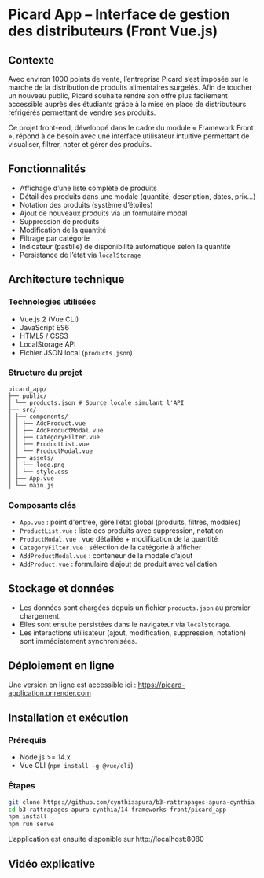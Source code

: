 # Picard App – Interface de gestion des distributeurs (Front Vue.js)

## Contexte

Avec environ 1000 points de vente, l’entreprise Picard s’est imposée sur le marché de 
la distribution de produits alimentaires surgelés. 
Afin de toucher un nouveau public, Picard souhaite rendre son offre plus facilement 
accessible auprès des étudiants grâce à la mise en place de distributeurs réfrigérés
permettant de vendre ses produits.

Ce projet front-end, développé dans le cadre du module « Framework Front », répond à ce besoin avec une interface utilisateur intuitive permettant de visualiser, filtrer, noter et gérer des produits.

## Fonctionnalités

- Affichage d’une liste complète de produits
- Détail des produits dans une modale (quantité, description, dates, prix…)
- Notation des produits (système d’étoiles)
- Ajout de nouveaux produits via un formulaire modal
- Suppression de produits
- Modification de la quantité
- Filtrage par catégorie
- Indicateur (pastille) de disponibilité automatique selon la quantité
- Persistance de l’état via `localStorage`

## Architecture technique

### Technologies utilisées

- Vue.js 2 (Vue CLI)
- JavaScript ES6
- HTML5 / CSS3
- LocalStorage API
- Fichier JSON local (`products.json`)

### Structure du projet

```
picard_app/
├── public/
│ └── products.json # Source locale simulant l'API
├── src/
│ ├── components/
│ │ ├── AddProduct.vue
│ │ ├── AddProductModal.vue
│ │ ├── CategoryFilter.vue
│ │ ├── ProductList.vue
│ │ └── ProductModal.vue
│ ├── assets/
│ │ └── logo.png
│ │ └── style.css
│ ├── App.vue
│ └── main.js
```
### Composants clés

- `App.vue` : point d'entrée, gère l’état global (produits, filtres, modales)
- `ProductList.vue` : liste des produits avec suppression, notation
- `ProductModal.vue` : vue détaillée + modification de la quantité
- `CategoryFilter.vue` : sélection de la catégorie à afficher
- `AddProductModal.vue` : conteneur de la modale d’ajout
- `AddProduct.vue` : formulaire d’ajout de produit avec validation

## Stockage et données

- Les données sont chargées depuis un fichier `products.json` au premier chargement.
- Elles sont ensuite persistées dans le navigateur via `localStorage`.
- Les interactions utilisateur (ajout, modification, suppression, notation) sont immédiatement synchronisées.

## Déploiement en ligne

Une version en ligne est accessible ici :
https://picard-application.onrender.com

## Installation et exécution

### Prérequis

- Node.js >= 14.x
- Vue CLI (`npm install -g @vue/cli`)

### Étapes

```bash
git clone https://github.com/cynthiaapura/b3-rattrapages-apura-cynthia.git
cd b3-rattrapages-apura-cynthia/14-frameworks-front/picard_app
npm install
npm run serve
```
L’application est ensuite disponible sur http://localhost:8080

## Vidéo explicative